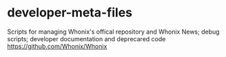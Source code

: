 developer-meta-files
===========================

Scripts for managing Whonix's offical repository and Whonix News; debug scripts; developer documentation and deprecared code https://github.com/Whonix/Whonix
